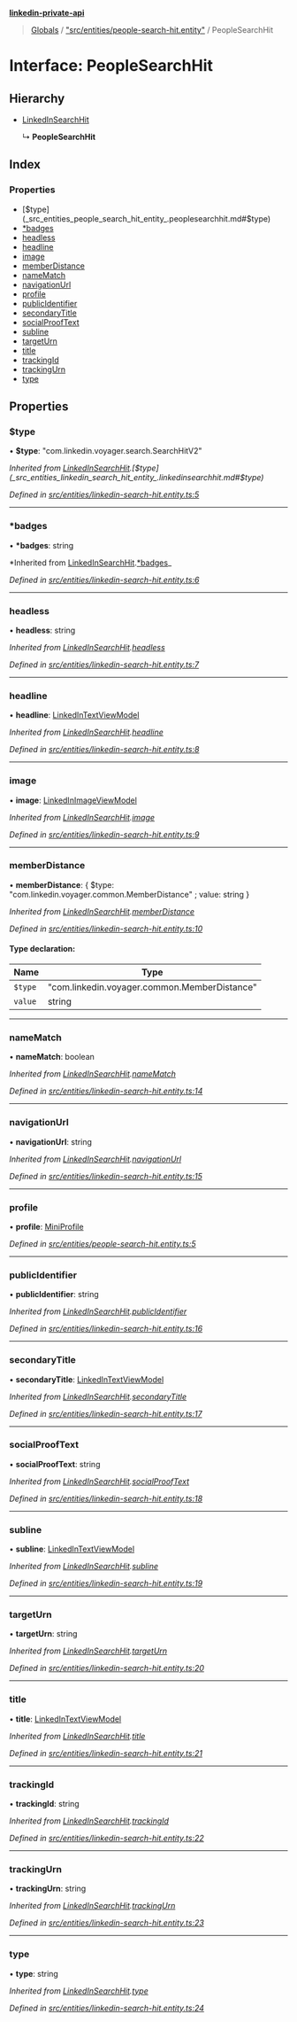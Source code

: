 **[linkedin-private-api](../README.md)**

> [Globals](../globals.md) / ["src/entities/people-search-hit.entity"](../modules/_src_entities_people_search_hit_entity_.md) / PeopleSearchHit

# Interface: PeopleSearchHit

## Hierarchy

- [LinkedInSearchHit](_src_entities_linkedin_search_hit_entity_.linkedinsearchhit.md)

  ↳ **PeopleSearchHit**

## Index

### Properties

- [$type](_src_entities_people_search_hit_entity_.peoplesearchhit.md#$type)
- [\*badges](_src_entities_people_search_hit_entity_.peoplesearchhit.md#*badges)
- [headless](_src_entities_people_search_hit_entity_.peoplesearchhit.md#headless)
- [headline](_src_entities_people_search_hit_entity_.peoplesearchhit.md#headline)
- [image](_src_entities_people_search_hit_entity_.peoplesearchhit.md#image)
- [memberDistance](_src_entities_people_search_hit_entity_.peoplesearchhit.md#memberdistance)
- [nameMatch](_src_entities_people_search_hit_entity_.peoplesearchhit.md#namematch)
- [navigationUrl](_src_entities_people_search_hit_entity_.peoplesearchhit.md#navigationurl)
- [profile](_src_entities_people_search_hit_entity_.peoplesearchhit.md#profile)
- [publicIdentifier](_src_entities_people_search_hit_entity_.peoplesearchhit.md#publicidentifier)
- [secondaryTitle](_src_entities_people_search_hit_entity_.peoplesearchhit.md#secondarytitle)
- [socialProofText](_src_entities_people_search_hit_entity_.peoplesearchhit.md#socialprooftext)
- [subline](_src_entities_people_search_hit_entity_.peoplesearchhit.md#subline)
- [targetUrn](_src_entities_people_search_hit_entity_.peoplesearchhit.md#targeturn)
- [title](_src_entities_people_search_hit_entity_.peoplesearchhit.md#title)
- [trackingId](_src_entities_people_search_hit_entity_.peoplesearchhit.md#trackingid)
- [trackingUrn](_src_entities_people_search_hit_entity_.peoplesearchhit.md#trackingurn)
- [type](_src_entities_people_search_hit_entity_.peoplesearchhit.md#type)

## Properties

### $type

• **$type**: \"com.linkedin.voyager.search.SearchHitV2\"

_Inherited from [LinkedInSearchHit](_src_entities_linkedin_search_hit_entity_.linkedinsearchhit.md).[$type](_src_entities_linkedin_search_hit_entity_.linkedinsearchhit.md#$type)_

_Defined in [src/entities/linkedin-search-hit.entity.ts:5](https://github.com/eilonmore/linkedin-private-api/blob/354b20a/src/entities/linkedin-search-hit.entity.ts#L5)_

---

### \*badges

• **\*badges**: string

*Inherited from [LinkedInSearchHit](_src_entities_linkedin_search_hit_entity_.linkedinsearchhit.md).[*badges](_src_entities_linkedin_search_hit_entity_.linkedinsearchhit.md#_badges)_

_Defined in [src/entities/linkedin-search-hit.entity.ts:6](https://github.com/eilonmore/linkedin-private-api/blob/354b20a/src/entities/linkedin-search-hit.entity.ts#L6)_

---

### headless

• **headless**: string

_Inherited from [LinkedInSearchHit](_src_entities_linkedin_search_hit_entity_.linkedinsearchhit.md).[headless](_src_entities_linkedin_search_hit_entity_.linkedinsearchhit.md#headless)_

_Defined in [src/entities/linkedin-search-hit.entity.ts:7](https://github.com/eilonmore/linkedin-private-api/blob/354b20a/src/entities/linkedin-search-hit.entity.ts#L7)_

---

### headline

• **headline**: [LinkedInTextViewModel](_src_entities_linkedin_text_view_model_entity_.linkedintextviewmodel.md)

_Inherited from [LinkedInSearchHit](_src_entities_linkedin_search_hit_entity_.linkedinsearchhit.md).[headline](_src_entities_linkedin_search_hit_entity_.linkedinsearchhit.md#headline)_

_Defined in [src/entities/linkedin-search-hit.entity.ts:8](https://github.com/eilonmore/linkedin-private-api/blob/354b20a/src/entities/linkedin-search-hit.entity.ts#L8)_

---

### image

• **image**: [LinkedInImageViewModel](_src_entities_linkedin_image_view_model_entity_.linkedinimageviewmodel.md)

_Inherited from [LinkedInSearchHit](_src_entities_linkedin_search_hit_entity_.linkedinsearchhit.md).[image](_src_entities_linkedin_search_hit_entity_.linkedinsearchhit.md#image)_

_Defined in [src/entities/linkedin-search-hit.entity.ts:9](https://github.com/eilonmore/linkedin-private-api/blob/354b20a/src/entities/linkedin-search-hit.entity.ts#L9)_

---

### memberDistance

• **memberDistance**: { $type: \"com.linkedin.voyager.common.MemberDistance\" ; value: string }

_Inherited from [LinkedInSearchHit](_src_entities_linkedin_search_hit_entity_.linkedinsearchhit.md).[memberDistance](_src_entities_linkedin_search_hit_entity_.linkedinsearchhit.md#memberdistance)_

_Defined in [src/entities/linkedin-search-hit.entity.ts:10](https://github.com/eilonmore/linkedin-private-api/blob/354b20a/src/entities/linkedin-search-hit.entity.ts#L10)_

#### Type declaration:

| Name    | Type                                           |
| ------- | ---------------------------------------------- |
| `$type` | \"com.linkedin.voyager.common.MemberDistance\" |
| `value` | string                                         |

---

### nameMatch

• **nameMatch**: boolean

_Inherited from [LinkedInSearchHit](_src_entities_linkedin_search_hit_entity_.linkedinsearchhit.md).[nameMatch](_src_entities_linkedin_search_hit_entity_.linkedinsearchhit.md#namematch)_

_Defined in [src/entities/linkedin-search-hit.entity.ts:14](https://github.com/eilonmore/linkedin-private-api/blob/354b20a/src/entities/linkedin-search-hit.entity.ts#L14)_

---

### navigationUrl

• **navigationUrl**: string

_Inherited from [LinkedInSearchHit](_src_entities_linkedin_search_hit_entity_.linkedinsearchhit.md).[navigationUrl](_src_entities_linkedin_search_hit_entity_.linkedinsearchhit.md#navigationurl)_

_Defined in [src/entities/linkedin-search-hit.entity.ts:15](https://github.com/eilonmore/linkedin-private-api/blob/354b20a/src/entities/linkedin-search-hit.entity.ts#L15)_

---

### profile

• **profile**: [MiniProfile](_src_entities_mini_profile_entity_.miniprofile.md)

_Defined in [src/entities/people-search-hit.entity.ts:5](https://github.com/eilonmore/linkedin-private-api/blob/354b20a/src/entities/people-search-hit.entity.ts#L5)_

---

### publicIdentifier

• **publicIdentifier**: string

_Inherited from [LinkedInSearchHit](_src_entities_linkedin_search_hit_entity_.linkedinsearchhit.md).[publicIdentifier](_src_entities_linkedin_search_hit_entity_.linkedinsearchhit.md#publicidentifier)_

_Defined in [src/entities/linkedin-search-hit.entity.ts:16](https://github.com/eilonmore/linkedin-private-api/blob/354b20a/src/entities/linkedin-search-hit.entity.ts#L16)_

---

### secondaryTitle

• **secondaryTitle**: [LinkedInTextViewModel](_src_entities_linkedin_text_view_model_entity_.linkedintextviewmodel.md)

_Inherited from [LinkedInSearchHit](_src_entities_linkedin_search_hit_entity_.linkedinsearchhit.md).[secondaryTitle](_src_entities_linkedin_search_hit_entity_.linkedinsearchhit.md#secondarytitle)_

_Defined in [src/entities/linkedin-search-hit.entity.ts:17](https://github.com/eilonmore/linkedin-private-api/blob/354b20a/src/entities/linkedin-search-hit.entity.ts#L17)_

---

### socialProofText

• **socialProofText**: string

_Inherited from [LinkedInSearchHit](_src_entities_linkedin_search_hit_entity_.linkedinsearchhit.md).[socialProofText](_src_entities_linkedin_search_hit_entity_.linkedinsearchhit.md#socialprooftext)_

_Defined in [src/entities/linkedin-search-hit.entity.ts:18](https://github.com/eilonmore/linkedin-private-api/blob/354b20a/src/entities/linkedin-search-hit.entity.ts#L18)_

---

### subline

• **subline**: [LinkedInTextViewModel](_src_entities_linkedin_text_view_model_entity_.linkedintextviewmodel.md)

_Inherited from [LinkedInSearchHit](_src_entities_linkedin_search_hit_entity_.linkedinsearchhit.md).[subline](_src_entities_linkedin_search_hit_entity_.linkedinsearchhit.md#subline)_

_Defined in [src/entities/linkedin-search-hit.entity.ts:19](https://github.com/eilonmore/linkedin-private-api/blob/354b20a/src/entities/linkedin-search-hit.entity.ts#L19)_

---

### targetUrn

• **targetUrn**: string

_Inherited from [LinkedInSearchHit](_src_entities_linkedin_search_hit_entity_.linkedinsearchhit.md).[targetUrn](_src_entities_linkedin_search_hit_entity_.linkedinsearchhit.md#targeturn)_

_Defined in [src/entities/linkedin-search-hit.entity.ts:20](https://github.com/eilonmore/linkedin-private-api/blob/354b20a/src/entities/linkedin-search-hit.entity.ts#L20)_

---

### title

• **title**: [LinkedInTextViewModel](_src_entities_linkedin_text_view_model_entity_.linkedintextviewmodel.md)

_Inherited from [LinkedInSearchHit](_src_entities_linkedin_search_hit_entity_.linkedinsearchhit.md).[title](_src_entities_linkedin_search_hit_entity_.linkedinsearchhit.md#title)_

_Defined in [src/entities/linkedin-search-hit.entity.ts:21](https://github.com/eilonmore/linkedin-private-api/blob/354b20a/src/entities/linkedin-search-hit.entity.ts#L21)_

---

### trackingId

• **trackingId**: string

_Inherited from [LinkedInSearchHit](_src_entities_linkedin_search_hit_entity_.linkedinsearchhit.md).[trackingId](_src_entities_linkedin_search_hit_entity_.linkedinsearchhit.md#trackingid)_

_Defined in [src/entities/linkedin-search-hit.entity.ts:22](https://github.com/eilonmore/linkedin-private-api/blob/354b20a/src/entities/linkedin-search-hit.entity.ts#L22)_

---

### trackingUrn

• **trackingUrn**: string

_Inherited from [LinkedInSearchHit](_src_entities_linkedin_search_hit_entity_.linkedinsearchhit.md).[trackingUrn](_src_entities_linkedin_search_hit_entity_.linkedinsearchhit.md#trackingurn)_

_Defined in [src/entities/linkedin-search-hit.entity.ts:23](https://github.com/eilonmore/linkedin-private-api/blob/354b20a/src/entities/linkedin-search-hit.entity.ts#L23)_

---

### type

• **type**: string

_Inherited from [LinkedInSearchHit](_src_entities_linkedin_search_hit_entity_.linkedinsearchhit.md).[type](_src_entities_linkedin_search_hit_entity_.linkedinsearchhit.md#type)_

_Defined in [src/entities/linkedin-search-hit.entity.ts:24](https://github.com/eilonmore/linkedin-private-api/blob/354b20a/src/entities/linkedin-search-hit.entity.ts#L24)_

